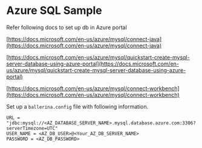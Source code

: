 # Azure SQL Sample

Refer following docs to set up db in Azure portal

[https://docs.microsoft.com/en-us/azure/mysql/connect-java](https://docs.microsoft.com/en-us/azure/mysql/connect-java)

[https://docs.microsoft.com/en-us/azure/mysql/quickstart-create-mysql-server-database-using-azure-portal](https://docs.microsoft.com/en-us/azure/mysql/quickstart-create-mysql-server-database-using-azure-portal)

[https://docs.microsoft.com/en-us/azure/mysql/connect-workbench](https://docs.microsoft.com/en-us/azure/mysql/connect-workbench)

Set up a `ballerina.config` file with following information.
```
URL = "jdbc:mysql://<AZ_DATABASE_SERVER_NAME>.mysql.database.azure.com:3306?serverTimezone=UTC"
USER_NAME = <AZ_DB_USER>@<Your_AZ_DB_SERVER_NAME>
PASSWORD = <AZ_DB_PASSWORD>


```
